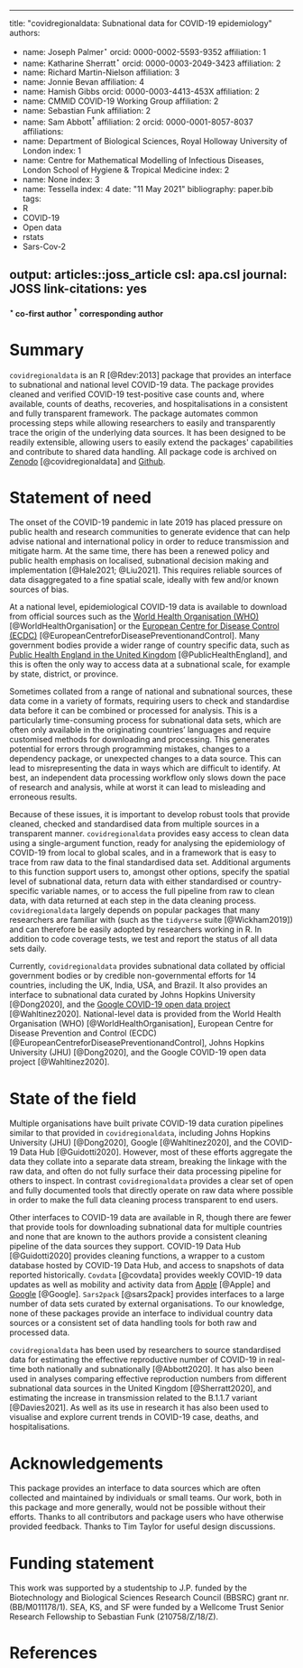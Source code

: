
---
title: "covidregionaldata: Subnational data for COVID-19 epidemiology"
authors:
  - name: Joseph Palmer$^{\star}$
    orcid: 0000-0002-5593-9352
    affiliation: 1
  - name: Katharine Sherratt$^{\star}$
    orcid: 0000-0003-2049-3423
    affiliation: 2
  - name: Richard Martin-Nielson
    affiliation: 3
  - name: Jonnie Bevan
    affiliation: 4
  - name: Hamish Gibbs
    orcid: 0000-0003-4413-453X
    affiliation: 2
  - name: CMMID COVID-19 Working Group
    affiliation: 2
  - name: Sebastian Funk
    affiliation: 2
  - name: Sam Abbott$^{\dagger}$
    affiliation: 2
    orcid: 0000-0001-8057-8037
affiliations:
 - name: Department of Biological Sciences, Royal Holloway University of London
   index: 1
 - name: Centre for Mathematical Modelling of Infectious Diseases, London School of Hygiene & Tropical Medicine
   index: 2
 - name: None
   index: 3
 - name: Tessella
   index: 4
date: "11 May 2021"
bibliography: paper.bib
tags:
  - R
  - COVID-19
  - Open data
  - rstats
  - Sars-Cov-2

output: articles::joss_article
csl: apa.csl
journal: JOSS
link-citations: yes
---

#### $^{\star}$ co-first author $^{\dagger}$ corresponding author

# Summary

`covidregionaldata` is an R [@Rdev:2013] package that provides an interface to subnational and national level COVID-19 data. The package provides cleaned and verified COVID-19 test-positive case counts and, where available, counts of deaths, recoveries, and hospitalisations in a consistent and fully transparent framework. The package automates common processing steps while allowing researchers to easily and transparently trace the origin of the underlying data sources. It has been designed to be readily extensible, allowing users to easily extend the packages' capabilities and contribute to shared data handling. All package code is archived on [Zenodo](https://zenodo.org/record/4718466) [@covidregionaldata] and [Github](https://github.com/epiforecasts/covidregionaldata).

# Statement of need

The onset of the COVID-19 pandemic in late 2019 has placed pressure on public health and research communities to generate evidence that can help advise national and international policy in order to reduce transmission and mitigate harm. At the same time, there has been a renewed policy and public health emphasis on localised, subnational decision making and implementation [@Hale2021; @Liu2021]. This requires reliable sources of data disaggregated to a fine spatial scale, ideally with few and/or known sources of bias.

At a national level, epidemiological COVID-19 data is available to download from official sources such as the [World Health Organisation (WHO)](https://covid19.who.int/) [@WorldHealthOrganisation] or the [European Centre for Disease Control (ECDC)](https://www.ecdc.europa.eu/en/publications-data/download-todays-data-geographic-distribution-covid-19-cases-worldwide%7D) [@EuropeanCentreforDiseasePreventionandControl]. Many government bodies provide a wider range of country specific data, such as [Public Health England in the United Kingdom](https://coronavirus.data.gov.uk/details/about-data) [@PublicHealthEngland], and this is often the only way to access data at a subnational scale, for example by state, district, or province.

Sometimes collated from a range of national and subnational sources, these data come in a variety of formats, requiring users to check and standardise data before it can be combined or processed for analysis.  This is a particularly time-consuming process for subnational data sets, which are often only available in the originating countries’ languages and require customised methods for downloading and processing. This generates potential for errors through programming mistakes, changes to a dependency package, or unexpected changes to a data source. This can lead to misrepresenting the data in ways which are difficult to identify. At best, an independent data processing workflow only slows down the pace of research and analysis, while at worst it can lead to misleading and erroneous results.

Because of these issues, it is important to develop robust tools that provide cleaned, checked and standardised data from multiple sources in a transparent manner. `covidregionaldata` provides easy access to clean data using a single-argument function, ready for analysing the epidemiology of COVID-19 from local to global scales, and in a framework that is easy to trace from raw data to the final standardised data set. Additional arguments to this function support users to, amongst other options, specify the spatial level of subnational data, return data with either standardised or country-specific variable names, or to access the full pipeline from raw to clean data, with data returned at each step in the data cleaning process. `covidregionaldata` largely depends on popular packages that many researchers are familiar with (such as the `tidyverse` suite [@Wickham2019]) and can therefore be easily adopted by researchers working in R. In addition to code coverage tests, we test and report the status of all data sets daily.

Currently, `covidregionaldata` provides subnational data collated by official government bodies or by credible non-governmental efforts for 14 countries, including the UK, India, USA, and Brazil. It also provides an interface to subnational data curated by Johns Hopkins University [@Dong2020], and the [Google COVID-19 open data project](https://github.com/GoogleCloudPlatform/covid-19-open-data) [@Wahltinez2020]. National-level data is provided from the World Health Organisation (WHO) [@WorldHealthOrganisation], European Centre for Disease Prevention and Control (ECDC) [@EuropeanCentreforDiseasePreventionandControl], Johns Hopkins University (JHU) [@Dong2020], and the Google COVID-19 open data project [@Wahltinez2020].

# State of the field

Multiple organisations  have built private COVID-19 data curation pipelines similar to that provided in `covidregionaldata`, including Johns Hopkins University (JHU) [@Dong2020], Google [@Wahltinez2020], and the COVID-19 Data Hub [@Guidotti2020]. However, most of these efforts aggregate the data they collate into a separate data stream, breaking the linkage with the raw data, and often do not fully surface their data processing pipeline for others to inspect. In contrast `covidregionaldata` provides a clear set of open and fully documented tools that directly operate on raw data where possible in order to make the full data cleaning process transparent to end users.

Other interfaces to COVID-19 data are available in R, though there are fewer that provide tools for downloading subnational data for multiple countries and none that are known to the authors provide a consistent cleaning pipeline of the data sources they support. COVID-19 Data Hub [@Guidotti2020] provides cleaning functions, a wrapper to a custom database hosted by COVID-19 Data Hub, and access to snapshots of data reported historically. `Covdata` [@covdata] provides weekly COVID-19 data updates as well as mobility and activity data from [Apple](https://covid19.apple.com/mobility) [@Apple] and [Google](https://www.google.com/covid19/mobility/data_documentation.html) [@Google]. `Sars2pack` [@sars2pack] provides interfaces to a large number of data sets curated by external organisations. To our knowledge, none of these packages provide an interface to individual country data sources or a consistent set of data handling tools for both raw and processed data.

`covidregionaldata` has been used by researchers to source standardised data for estimating the effective reproductive number of COVID-19 in real-time both nationally and subnationally [@Abbott2020]. It has also been used in analyses comparing effective reproduction numbers from different subnational data sources in the United Kingdom [@Sherratt2020], and estimating the increase in transmission related to the B.1.1.7 variant [@Davies2021]. As well as its use in research it has also been used to visualise and explore current trends in COVID-19 case, deaths, and hospitalisations.

# Acknowledgements

This package provides an interface to data sources which are often collected and maintained by individuals or small teams. Our work, both in this package and more generally, would not be possible without their efforts. Thanks to all contributors and package users who have otherwise provided feedback. Thanks to Tim Taylor for useful design discussions.

# Funding statement

This work was supported by a studentship to J.P. funded by the Biotechnology and Biological Sciences Research Council (BBSRC) grant nr. (BB/M011178/1). SEA, KS, and SF were funded by a Wellcome Trust Senior Research Fellowship to Sebastian Funk (210758/Z/18/Z).

# References

